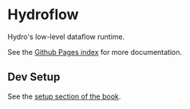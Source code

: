 # Hydroflow

Hydro's low-level dataflow runtime.

See the [Github Pages index](https://hydro-project.github.io/hydroflow/) for more documentation.

## Dev Setup

See the [setup section of the book](https://hydro-project.github.io/hydroflow/book/setup.html).
